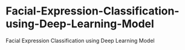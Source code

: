# Facial-Expression-Classification-using-Deep-Learning-Model
Facial Expression Classification using Deep Learning Model
